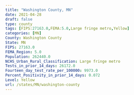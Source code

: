 ```yaml
---
title: "Washington County, MN"
date: 2021-04-28
draft: false
type: county
tags: [FIPS:27163.0,FEMA:5.0,Large fringe metro,Yellow]
categories: [MN]
County: Washington County
State: MN
FIPS: 27163.0
FEMA_Region: 5.0
Population: 262440.0
NCHS_Urban_Rural_Classification: Large fringe metro
Tests_in_prior_14_days: 26172.0
Fourteen_day_test_rate_per_100000: 9973.0
Percent_Positivity_in_prior_14_days: 0.072
Level: Yellow
url: /states/MN/washington-county
---
```



